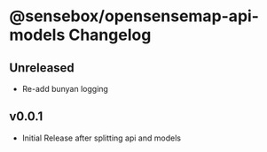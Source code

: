 # @sensebox/opensensemap-api-models Changelog

## Unreleased
- Re-add bunyan logging

## v0.0.1
- Initial Release after splitting api and models
